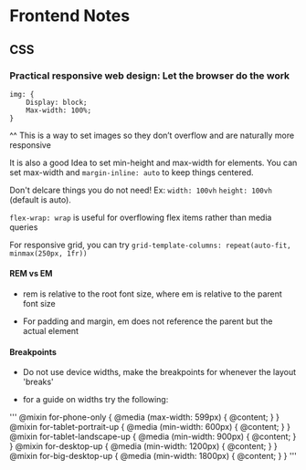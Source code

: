 # Frontend Notes

## CSS

### Practical responsive web design: Let the browser do the work

```
img: {
	Display: block;
	Max-width: 100%;
}
```

^^ This is a way to set images so they don’t overflow and are naturally more responsive

It is also a good Idea to set min-height and max-width for elements. You can set max-width and `margin-inline: auto` to keep things centered.

Don't delcare things you do not need! Ex: `width: 100vh` `height: 100vh` (default is auto).

`flex-wrap: wrap` is useful for overflowing flex items rather than media queries

For responsive grid, you can try `grid-template-columns: repeat(auto-fit, minmax(250px, 1fr))`

#### REM vs EM

- rem is relative to the root font size, where em is relative to the parent font size

- For padding and margin, em does not reference the parent but the actual element

#### Breakpoints

- Do not use device widths, make the breakpoints for whenever the layout 'breaks'

- for a guide on widths try the following:

'''
@mixin for-phone-only {
@media (max-width: 599px) { @content; }
}
@mixin for-tablet-portrait-up {
@media (min-width: 600px) { @content; }
}
@mixin for-tablet-landscape-up {
@media (min-width: 900px) { @content; }
}
@mixin for-desktop-up {
@media (min-width: 1200px) { @content; }
}
@mixin for-big-desktop-up {
@media (min-width: 1800px) { @content; }
}
'''
